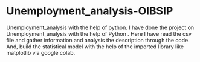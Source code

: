 # Unemployment_analysis-OIBSIP
Unemployment_analysis with the help of python.
I have done the project on Unemployment_analysis with the help of Python . Here I have read the csv file and gather information and analysis the description through the code. And, build the statistical model with the help of the imported library like matplotlib via google colab.
